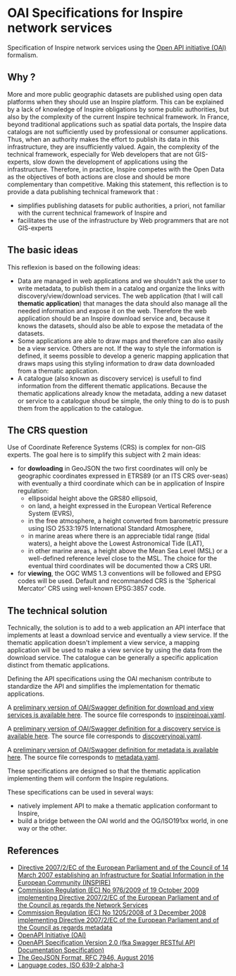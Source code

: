# OAI Specifications for Inspire network services

Specification of Inspire network services using the [Open API initiative (OAI)](https://www.openapis.org/) formalism.

## Why ?

More and more public geographic datasets are published using open data platforms when they should use an Inspire platform.
This can be explained by a lack of knowledge of Inspire obligations by some public authorities, but also by the complexity of the current Inspire technical framework.
In France, beyond traditional applications such as spatial data portals, the Inspire data catalogs are not sufficiently used by professional or consumer applications.
Thus, when an authority makes the effort to publish its data in this infrastructure, they are insufficiently valued. Again, the complexity of the technical framework, especially for Web developers that are not GIS-experts, slow down the development of applications using the infrastructure.
Therefore, in practice, Inspire competes with the Open Data as the objectives of both actions are close and should be more complementary than competitive.
  Making this statement, this reflection is to provide a data publishing technical framework that :
  * simplifies publishing datasets for public authorities, a priori, not familiar with the current technical framework of Inspire and
  * facilitates the use of the infrastructure by Web programmers that are not GIS-experts

## The basic ideas

This reflexion is based on the following ideas:
  * Data are managed in web applications and we shouldn't ask the user to write metadata, to publish them in a catalog
    and organize the links with discovery/view/download services.
    The web application (that I will call **thematic application**) that manages the data should also manage all the
    needed information and expose it on the web.
    Therefore the web application should be an Inspire download service
    and, because it knows the datasets, should also be able to expose the metadata of the datasets.
  * Some applications are able to draw maps and therefore can also easily be a view service.
    Others are not. If the way to style the information is defined, it seems possible to develop a generic mapping
    application that draws maps using this styling information to draw data downloaded from a thematic application.
  * A catalogue (also known as discovery service) is usefull to find information from the different thematic
    applications.
    Because the thematic applications already know the metadata, adding a new dataset or service to a catalogue shoud be
    simple, the only thing to do is to push them from the application to the catalogue.

## The CRS question

Use of Coordinate Reference Systems (CRS) is complex for non-GIS experts.
The goal here is to simplify this subject with 2 main ideas:
  * for **dowloading** in GeoJSON the two first coordinates will only be geographic coordinates expressed in ETRS89
    (or an ITS CRS over-seas)
    with eventually a third coordinate which can be in application of Inspire regulation:
      * ellipsoidal height above the GRS80 ellipsoid,
      * on land, a height expressed in the European Vertical Reference System (EVRS),
      * in the free atmosphere, a height converted from barometric pressure using ISO 2533:1975 International Standard
        Atmosphere,
      * in marine areas where there is an appreciable tidal range (tidal waters), a height above the Lowest Astronomical
        Tide (LAT),
      * in other marine areas, a height above the Mean Sea Level (MSL) or a well-defined reference level close to the
        MSL.
    The choice for the eventual third coordinates will be documented thow a CRS URI.
  * for **viewing**, the OGC WMS 1.3 conventions will be followed and EPSG codes will be used.
    Default and recommanded CRS is the 'Spherical Mercator' CRS using well-known EPSG:3857 code.

## The technical solution

Technically, the solution is to add to a web application an API interface that implements at least a download service
and eventually a view service.
If the thematic application doesn't implement a view service, a mapping application will be used to make a view service
by using the data from the download service.
The catalogue can be generally a specific application distinct from thematic applications.

Defining the API specifications using the OAI mechanism contribute to standardize the API
and simplifies the implementation for thematic applications.

A [preliminary version of OAI/Swagger definition for download and view services is available here](https://app.swaggerhub.com/apis/benoitdavidfr/inspireinoai).
The source file corresponds to
[inspireinoai.yaml](https://raw.githubusercontent.com/benoitdavidfr/inspireinoai/master/inspireinoai.yaml).

A [preliminary version of OAI/Swagger definition for a discovery service is available here](https://app.swaggerhub.com/apis/benoitdavidfr/discoveryinoai).
The source file corresponds to
[discoveryinoai.yaml](https://raw.githubusercontent.com/benoitdavidfr/inspireinoai/master/discoveryinoai.yaml).

A [preliminary version of OAI/Swagger definition for metadata is available here](https://app.swaggerhub.com/apis/benoitdavidfr/metadatainoai).
The source file corresponds to
[metadata.yaml](https://raw.githubusercontent.com/benoitdavidfr/inspireinoai/master/metadata.yaml).

These specifications are designed so that the thematic application implementing them will conform
the Inspire regulations.

These specifications can be used in several ways:
  * natively implement API to make a thematic application conformant to Inspire,
  * build a bridge between the OAI world and the OG/ISO191xx world, in one way or the other.

## References

* [Directive 2007/2/EC of the European Parliament and of the Council of 14 March 2007 establishing an Infrastructure
  for Spatial Information in the European Community (INSPIRE)](http://data.europa.eu/eli/dir/2007/2/oj)
* [Commission Regulation (EC) No 976/2009 of 19 October 2009 implementing Directive 2007/2/EC of the European
  Parliament and of the Council as regards the Network Services ](http://data.europa.eu/eli/reg/2009/976/2014-12-31)
* [Commission Regulation (EC) No 1205/2008 of 3 December 2008 implementing Directive 2007/2/EC of the European
  Parliament and of the Council as regards metadata](http://data.europa.eu/eli/reg/2008/1205/oj)
* [OpenAPI Initiative (OAI)](https://www.openapis.org/)
* [OpenAPI Specification Version 2.0 (fka Swagger RESTful API Documentation 
  Specification)](https://github.com/OAI/OpenAPI-Specification/blob/master/versions/2.0.md)
* [The GeoJSON Format, RFC 7946, August 2016](https://tools.ietf.org/html/rfc7946)
* [Language codes, ISO 639-2 alpha-3](https://fr.wikipedia.org/wiki/Liste_des_codes_ISO_639-2)
  